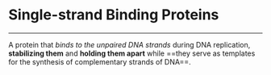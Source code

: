 # Single-strand Binding Proteins
---
A protein that *binds to the unpaired DNA strands* during DNA replication, **stabilizing them** and **holding them apart** while ==they serve as templates for the synthesis of complementary strands of DNA==.